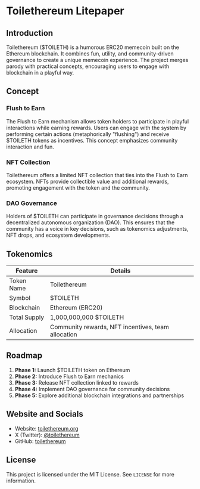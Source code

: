 # Toilethereum Litepaper

## Introduction
Toilethereum ($TOILETH) is a humorous ERC20 memecoin built on the Ethereum blockchain. It combines fun, utility, and community-driven governance to create a unique memecoin experience. The project merges parody with practical concepts, encouraging users to engage with blockchain in a playful way.

## Concept

### Flush to Earn
The Flush to Earn mechanism allows token holders to participate in playful interactions while earning rewards. Users can engage with the system by performing certain actions (metaphorically "flushing") and receive $TOILETH tokens as incentives. This concept emphasizes community interaction and fun.

### NFT Collection
Toilethereum offers a limited NFT collection that ties into the Flush to Earn ecosystem. NFTs provide collectible value and additional rewards, promoting engagement with the token and the community.

### DAO Governance
Holders of $TOILETH can participate in governance decisions through a decentralized autonomous organization (DAO). This ensures that the community has a voice in key decisions, such as tokenomics adjustments, NFT drops, and ecosystem developments.

## Tokenomics

| Feature | Details |
|---------|---------|
| Token Name | Toilethereum |
| Symbol | $TOILETH |
| Blockchain | Ethereum (ERC20) |
| Total Supply | 1,000,000,000 $TOILETH |
| Allocation | Community rewards, NFT incentives, team allocation |

## Roadmap

1. **Phase 1:** Launch $TOILETH token on Ethereum  
2. **Phase 2:** Introduce Flush to Earn mechanics  
3. **Phase 3:** Release NFT collection linked to rewards  
4. **Phase 4:** Implement DAO governance for community decisions  
5. **Phase 5:** Explore additional blockchain integrations and partnerships

## Website and Socials
- Website: [toilethereum.org](https://toilethereum.org)  
- X (Twitter): [@toilethereum](https://x.com/toilethereum)  
- GitHub: [toilethereum](https://github.com/toilethereum)

## License
This project is licensed under the MIT License. See `LICENSE` for more information.